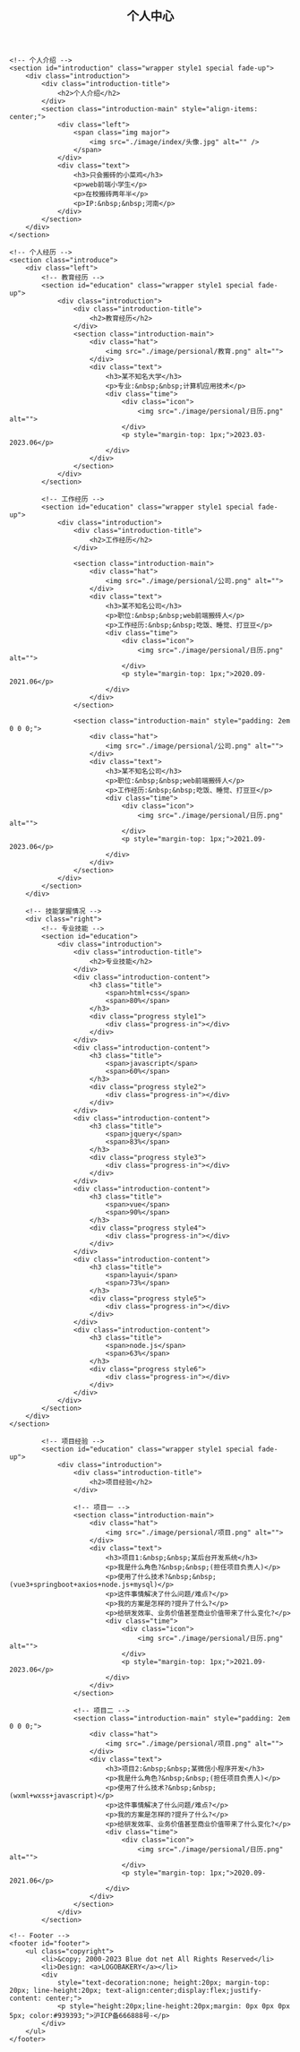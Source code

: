 <!DOCTYPE html>
<html lang="en">

<head>
    <meta charset="UTF-8">
    <meta http-equiv="X-UA-Compatible" content="IE=edge">
    <meta name="viewport" content="width=device-width, initial-scale=1.0">
    <title>Document</title>
    <link rel="stylesheet" href="./css/persional.css">
</head>

<body class="landing">
    <!-- 首页 -->
    <header class="major">
        <h2>个人中心</h2>
    </header>

    <!-- 个人介绍 -->
    <section id="introduction" class="wrapper style1 special fade-up">
        <div class="introduction">
            <div class="introduction-title">
                <h2>个人介绍</h2>
            </div>
            <section class="introduction-main" style="align-items: center;">
                <div class="left">
                    <span class="img major">
                        <img src="./image/index/头像.jpg" alt="" />
                    </span>
                </div>
                <div class="text">
                    <h3>只会搬砖的小菜鸡</h3>
                    <p>web前端小学生</p>
                    <p>在校搬砖两年半</p>
                    <p>IP:&nbsp;&nbsp;河南</p>
                </div>
            </section>
        </div>
    </section>

    <!-- 个人经历 -->
    <section class="introduce">
        <div class="left">
            <!-- 教育经历 -->
            <section id="education" class="wrapper style1 special fade-up">
                <div class="introduction">
                    <div class="introduction-title">
                        <h2>教育经历</h2>
                    </div>
                    <section class="introduction-main">
                        <div class="hat">
                            <img src="./image/persional/教育.png" alt="">
                        </div>
                        <div class="text">
                            <h3>某不知名大学</h3>
                            <p>专业:&nbsp;&nbsp;计算机应用技术</p>
                            <div class="time">
                                <div class="icon">
                                    <img src="./image/persional/日历.png" alt="">
                                </div>
                                <p style="margin-top: 1px;">2023.03-2023.06</p>
                            </div>
                        </div>
                    </section>
                </div>
            </section>

            <!-- 工作经历 -->
            <section id="education" class="wrapper style1 special fade-up">
                <div class="introduction">
                    <div class="introduction-title">
                        <h2>工作经历</h2>
                    </div>

                    <section class="introduction-main">
                        <div class="hat">
                            <img src="./image/persional/公司.png" alt="">
                        </div>
                        <div class="text">
                            <h3>某不知名公司</h3>
                            <p>职位:&nbsp;&nbsp;web前端搬砖人</p>
                            <p>工作经历:&nbsp;&nbsp;吃饭、睡觉、打豆豆</p>
                            <div class="time">
                                <div class="icon">
                                    <img src="./image/persional/日历.png" alt="">
                                </div>
                                <p style="margin-top: 1px;">2020.09-2021.06</p>
                            </div>
                        </div>
                    </section>

                    <section class="introduction-main" style="padding: 2em 0 0 0;">
                        <div class="hat">
                            <img src="./image/persional/公司.png" alt="">
                        </div>
                        <div class="text">
                            <h3>某不知名公司</h3>
                            <p>职位:&nbsp;&nbsp;web前端搬砖人</p>
                            <p>工作经历:&nbsp;&nbsp;吃饭、睡觉、打豆豆</p>
                            <div class="time">
                                <div class="icon">
                                    <img src="./image/persional/日历.png" alt="">
                                </div>
                                <p style="margin-top: 1px;">2021.09-2023.06</p>
                            </div>
                        </div>
                    </section>
                </div>
            </section>
        </div>

        <!-- 技能掌握情况 -->
        <div class="right">
            <!-- 专业技能 -->
            <section id="education">
                <div class="introduction">
                    <div class="introduction-title">
                        <h2>专业技能</h2>
                    </div>
                    <div class="introduction-content">
                        <h3 class="title">
                            <span>html+css</span>
                            <span>80%</span>
                        </h3>
                        <div class="progress style1">
                            <div class="progress-in"></div>
                        </div>
                    </div>
                    <div class="introduction-content">
                        <h3 class="title">
                            <span>javascript</span>
                            <span>60%</span>
                        </h3>
                        <div class="progress style2">
                            <div class="progress-in"></div>
                        </div>
                    </div>
                    <div class="introduction-content">
                        <h3 class="title">
                            <span>jquery</span>
                            <span>83%</span>
                        </h3>
                        <div class="progress style3">
                            <div class="progress-in"></div>
                        </div>
                    </div>
                    <div class="introduction-content">
                        <h3 class="title">
                            <span>vue</span>
                            <span>90%</span>
                        </h3>
                        <div class="progress style4">
                            <div class="progress-in"></div>
                        </div>
                    </div>
                    <div class="introduction-content">
                        <h3 class="title">
                            <span>layui</span>
                            <span>73%</span>
                        </h3>
                        <div class="progress style5">
                            <div class="progress-in"></div>
                        </div>
                    </div>
                    <div class="introduction-content">
                        <h3 class="title">
                            <span>node.js</span>
                            <span>63%</span>
                        </h3>
                        <div class="progress style6">
                            <div class="progress-in"></div>
                        </div>
                    </div>
                </div>
            </section>
        </div>
    </section>

            <!-- 项目经验 -->
            <section id="education" class="wrapper style1 special fade-up">
                <div class="introduction">
                    <div class="introduction-title">
                        <h2>项目经验</h2>
                    </div>

                    <!-- 项目一 -->
                    <section class="introduction-main">
                        <div class="hat">
                            <img src="./image/persional/项目.png" alt="">
                        </div>
                        <div class="text">
                            <h3>项目1:&nbsp;&nbsp;某后台开发系统</h3>
                            <p>我是什么角色?&nbsp;&nbsp;(担任项目负责人)</p>
                            <p>使用了什么技术?&nbsp;&nbsp;(vue3+springboot+axios+node.js+mysql)</p>
                            <p>这件事情解决了什么问题/难点?</p>
                            <p>我的方案是怎样的?提升了什么?</p>
                            <p>给研发效率、业务价值甚至商业价值带来了什么变化?</p>
                            <div class="time">
                                <div class="icon">
                                    <img src="./image/persional/日历.png" alt="">
                                </div>
                                <p style="margin-top: 1px;">2021.09-2023.06</p>
                            </div>
                        </div>
                    </section>

                    <!-- 项目二 -->
                    <section class="introduction-main" style="padding: 2em 0 0 0;">
                        <div class="hat">
                            <img src="./image/persional/项目.png" alt="">
                        </div>
                        <div class="text">
                            <h3>项目2:&nbsp;&nbsp;某微信小程序开发</h3>
                            <p>我是什么角色?&nbsp;&nbsp;(担任项目负责人)</p>
                            <p>使用了什么技术?&nbsp;&nbsp;(wxml+wxss+javascript)</p>
                            <p>这件事情解决了什么问题/难点?</p>
                            <p>我的方案是怎样的?提升了什么?</p>
                            <p>给研发效率、业务价值甚至商业价值带来了什么变化?</p>
                            <div class="time">
                                <div class="icon">
                                    <img src="./image/persional/日历.png" alt="">
                                </div>
                                <p style="margin-top: 1px;">2020.09-2021.06</p>
                            </div>
                        </div>
                    </section>
                </div>
            </section>

    <!-- Footer -->
    <footer id="footer">
        <ul class="copyright">
            <li>&copy; 2000-2023 Blue dot net All Rights Reserved</li>
            <li>Design: <a>LOGOBAKERY</a></li>
            <div
                style="text-decoration:none; height:20px; margin-top: 20px; line-height:20px; text-align:center;display:flex;justify-content: center;">
                <p style="height:20px;line-height:20px;margin: 0px 0px 0px 5px; color:#939393;">沪ICP备666888号-</p>
            </div>
        </ul>
    </footer>

</body>

</html>
